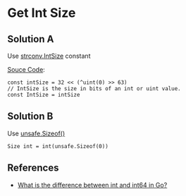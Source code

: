 # Get Int Size

## Solution A
Use [strconv.IntSize](https://godoc.org/strconv#pkg-constants) constant

[Souce Code](https://github.com/golang/go/blob/release-branch.go1.11/src/strconv/atoi.go#L42):
```
const intSize = 32 << (^uint(0) >> 63)
// IntSize is the size in bits of an int or uint value.
const IntSize = intSize
```

## Solution B
Use [unsafe.Sizeof()](https://godoc.org/unsafe#Sizeof)

```
Size int = int(unsafe.Sizeof(0))
```

## References
* [What is the difference between int and int64 in Go?](https://stackoverflow.com/questions/21491488/what-is-the-difference-between-int-and-int64-in-go)
